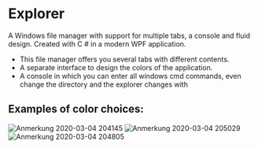# Explorer

A Windows file manager with support for multiple tabs, a console and fluid design.
Created with C # in a modern WPF application.

* This file manager offers you several tabs with different contents.
* A separate interface to design the colors of the application.
* A console in which you can enter all windows cmd commands, even change the directory and the explorer changes with

## Examples of color choices:
![Anmerkung 2020-03-04 204145](https://user-images.githubusercontent.com/33527599/75917594-8b93ac80-5e5a-11ea-9758-559409b193e0.png)
![Anmerkung 2020-03-04 205029](https://user-images.githubusercontent.com/33527599/75917632-977f6e80-5e5a-11ea-93ed-6e98d7e61718.png)
![Anmerkung 2020-03-04 204805](https://user-images.githubusercontent.com/33527599/75917638-99493200-5e5a-11ea-86e5-6ff57760a7d3.png)
